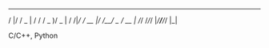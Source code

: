    __  ______   __   ___  ___ 
  /  |/  / _ | / /  / _ )/ _ |
 / /|_/ / __ |/ /__/ _  / __ |
/_/  /_/_/ |_/____/____/_/ |_|
                              
C/C++, Python
